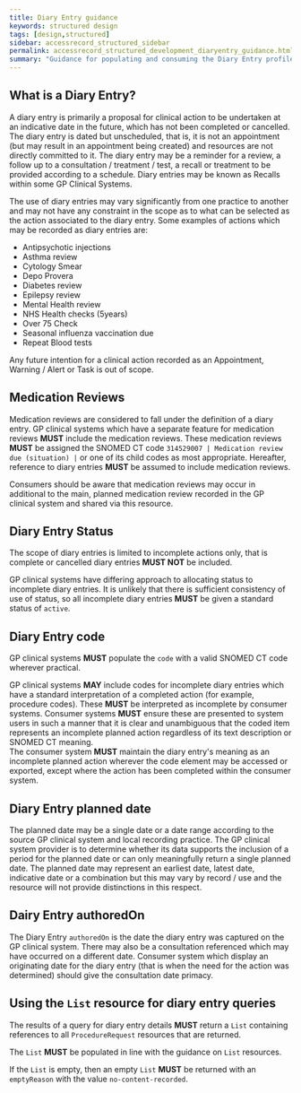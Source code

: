 ```yaml
---
title: Diary Entry guidance
keywords: structured design
tags: [design,structured]
sidebar: accessrecord_structured_sidebar
permalink: accessrecord_structured_development_diaryentry_guidance.html
summary: "Guidance for populating and consuming the Diary Entry profile"
---
```


## What is a Diary Entry?

A diary entry is primarily a proposal for clinical action to be undertaken at an indicative date in the future, which has not been completed or cancelled. 
The diary entry is dated but unscheduled, that is, it is not an appointment (but may result in an appointment being created) and resources are not directly committed to it. 
The diary entry may be a reminder for a review, a follow up to a consultation / treatment / test, a recall or treatment to be provided according to a schedule.
Diary entries may be known as Recalls within some GP Clinical Systems.

The use of diary entries may vary significantly from one practice to another and may not have any constraint in the scope as to what can be selected as the action associated to the diary entry.
Some examples of actions which may be recorded as diary entries are:

- Antipsychotic injections
- Asthma review
- Cytology Smear
- Depo Provera 
- Diabetes review
- Epilepsy review
- Mental Health review
- NHS Health checks (5years)
- Over 75 Check
- Seasonal influenza vaccination due 
- Repeat Blood tests 

Any future intention for a clinical action recorded as an Appointment, Warning / Alert or Task is out of scope.

## Medication Reviews

Medication reviews are considered to fall under the definition of a diary entry.
GP clinical systems which have a separate feature for medication reviews **MUST** include the medication reviews.
These medication reviews **MUST** be assigned the SNOMED CT code <code>314529007 | Medication review due (situation) |</code> or one of its child codes as most appropriate.
Hereafter, reference to diary entries **MUST** be assumed to include medication reviews.

Consumers should be aware that medication reviews may occur in additional to the main, planned medication review recorded in the GP clinical system and shared via this resource.

## Diary Entry Status

The scope of diary entries is limited to incomplete actions only, that is complete or cancelled diary entries **MUST NOT** be included.

GP clinical systems have differing approach to allocating status to incomplete diary entries.
It is unlikely that there is sufficient consistency of use of status, so all incomplete diary entries **MUST** be given a standard status of <code>active</code>.

## Diary Entry code

GP clinical systems **MUST** populate the <code>code</code> with a valid SNOMED CT code wherever practical.

GP clinical systems **MAY** include codes for incomplete diary entries which have a standard interpretation of a completed action (for example, procedure codes).
These **MUST** be interpreted as incomplete by consumer systems.
Consumer systems **MUST** ensure these are presented to system users in such a manner that it is clear and unambiguous that the coded item represents an incomplete planned action regardless of its text description or SNOMED CT meaning.  
The consumer system **MUST** maintain the diary entry's meaning as an incomplete planned action wherever the code element may be accessed or exported, except where the action has been completed within the consumer system.

## Diary Entry planned date

The planned date may be a single date or a date range according to the source GP clinical system and local recording practice. 
The GP clinical system provider is to determine whether its data supports the inclusion of a period for the planned date or can only meaningfully return a single planned date.
The planned date may represent an earliest date, latest date, indicative date or a combination but this may vary by record / use and the resource will not provide distinctions in this respect.

## Dairy Entry authoredOn

The Diary Entry <code>authoredOn</code> is the date the diary entry was captured on the GP clinical system.
There may also be a consultation referenced which may have occurred on a different date.
Consumer system which display an originating date for the diary entry (that is when the need for the action was determined) should give the consultation date primacy.

## Using the `List` resource for diary entry queries

The results of a query for diary entry details **MUST** return a `List` containing references to all `ProcedureRequest` resources that are returned.

The `List` **MUST** be populated in line with the guidance on `List` resources.

If the `List` is empty, then an empty `List` **MUST** be returned with an `emptyReason` with the value `no-content-recorded`.
